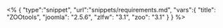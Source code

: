 <% {
	"type":"snippet", "url":"snippets/requirements.md", "vars":{
		"title": "ZOOtools",
		"joomla": "2.5.6",
		"zlfw": "3.1",
		"zoo": "3.1"
	}
} %>